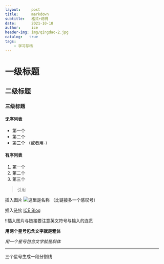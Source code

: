 ```yaml
---
layout:     post
title:      markdown
subtitle:   格式+说明
date:       2021-10-18
author:     ice
header-img: img/qingdao-2.jpg
catalog:   true
tags:
    - 学习存档
---
```



# 一级标题
## 二级标题
### 三级标题

#### 无序列表
* 第一个
* 第二个
* 第三个
（或者用-）

#### 有序列表
1. 第一个
2. 第二个
3. 第三个

> 引用

插入图片 ![这里是名称](这里需要URL地址)
（比链接多一个感叹号）

插入链接 [ICE Blog](https://ice0117.github.io)

!!插入图片与链接要注意英文符号与输入的连贯

**用两个星号包含文字就是粗体**

*用一个星号包含文字就是斜体*

***
三个星号生成一段分割线











